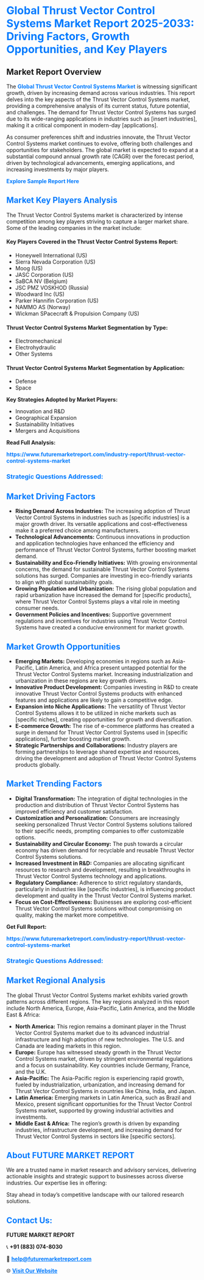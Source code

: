 <h1 style="color: #007BFF;">Global Thrust Vector Control Systems Market Report 2025-2033: Driving Factors, Growth Opportunities, and Key Players</h1>

<section id="overview">
<h2>Market Report Overview</h2>
<p>The <a href="https://www.futuremarketreport.com/industry-report/thrust-vector-control-systems-market" style="color: #007BFF; text-decoration: none;"><strong>Global Thrust Vector Control Systems Market</strong></a> is witnessing significant growth, driven by increasing demand across various industries. This report delves into the key aspects of the Thrust Vector Control Systems market, providing a comprehensive analysis of its current status, future potential, and challenges. The demand for Thrust Vector Control Systems has surged due to its wide-ranging applications in industries such as [insert industries], making it a critical component in modern-day [applications].</p>
<p>As consumer preferences shift and industries innovate, the Thrust Vector Control Systems market continues to evolve, offering both challenges and opportunities for stakeholders. The global market is expected to expand at a substantial compound annual growth rate (CAGR) over the forecast period, driven by technological advancements, emerging applications, and increasing investments by major players.</p>
</section>

<section id="overview">
<p><a href="https://www.futuremarketreport.com/request-sample/reportId=115690" style="color: #007BFF; text-decoration: none;"><strong>Explore Sample Report Here</strong></a></p>
</section>

<section id="key-players">
<h2 style="color: #007BFF;">Market Key Players Analysis</h2>
<p>The Thrust Vector Control Systems market is characterized by intense competition among key players striving to capture a larger market share. Some of the leading companies in the market include:</p>
<h4>Key Players Covered in the Thrust Vector Control Systems Report:</h4>
<ul><li>Honeywell International (US)</li><li>Sierra Nevada Corporation (US)</li><li>Moog (US)</li><li>JASC Corporation (US)</li><li>SaBCA NV (Belgium)</li><li>JSC PMZ VOSKHOD (Russia)</li><li>Woodward Inc (US)</li><li>Parker Hannifin Corporation (US)</li><li>NAMMO AS (Norway)</li><li>Wickman SPacecraft &amp; Propulsion Company (US)</li></ul>
<h4>Thrust Vector Control Systems Market Segmentation by Type:</h4>
<ul><li>Electromechanical</li><li>Electrohydraulic</li><li>Other Systems</li></ul>

<h4>Thrust Vector Control Systems Market Segmentation by Application:</h4>
<ul><li>Defense</li><li>Space</li></ul>
<p><strong>Key Strategies Adopted by Market Players:</strong></p>
<ul>
<li>Innovation and R&D</li>
<li>Geographical Expansion</li>
<li>Sustainability Initiatives</li>
<li>Mergers and Acquisitions</li>
</ul>
</section>

<section>
<p><strong>Read Full Analysis: </strong></p><a href="https://www.futuremarketreport.com/industry-report/thrust-vector-control-systems-market" style="color: #007BFF; text-decoration: none;"><strong>https://www.futuremarketreport.com/industry-report/thrust-vector-control-systems-market</strong></a>
<h3 style="color: #007BFF;">Strategic Questions Addressed:</h3>
</section>

<section id="driving-factors">
<h2 style="color: #007BFF;">Market Driving Factors</h2>
<ul>
<li><strong>Rising Demand Across Industries:</strong> The increasing adoption of Thrust Vector Control Systems in industries such as [specific industries] is a major growth driver. Its versatile applications and cost-effectiveness make it a preferred choice among manufacturers.</li>
<li><strong>Technological Advancements:</strong> Continuous innovations in production and application technologies have enhanced the efficiency and performance of Thrust Vector Control Systems, further boosting market demand.</li>
<li><strong>Sustainability and Eco-Friendly Initiatives:</strong> With growing environmental concerns, the demand for sustainable Thrust Vector Control Systems solutions has surged. Companies are investing in eco-friendly variants to align with global sustainability goals.</li>
<li><strong>Growing Population and Urbanization:</strong> The rising global population and rapid urbanization have increased the demand for [specific products], where Thrust Vector Control Systems plays a vital role in meeting consumer needs.</li>
<li><strong>Government Policies and Incentives:</strong> Supportive government regulations and incentives for industries using Thrust Vector Control Systems have created a conducive environment for market growth.</li>
</ul>
</section>

<section id="growth-opportunities">
<h2 style="color: #007BFF;">Market Growth Opportunities</h2>
<ul>
<li><strong>Emerging Markets:</strong> Developing economies in regions such as Asia-Pacific, Latin America, and Africa present untapped potential for the Thrust Vector Control Systems market. Increasing industrialization and urbanization in these regions are key growth drivers.</li>
<li><strong>Innovative Product Development:</strong> Companies investing in R&D to create innovative Thrust Vector Control Systems products with enhanced features and applications are likely to gain a competitive edge.</li>
<li><strong>Expansion into Niche Applications:</strong> The versatility of Thrust Vector Control Systems allows it to be utilized in niche markets such as [specific niches], creating opportunities for growth and diversification.</li>
<li><strong>E-commerce Growth:</strong> The rise of e-commerce platforms has created a surge in demand for Thrust Vector Control Systems used in [specific applications], further boosting market growth.</li>
<li><strong>Strategic Partnerships and Collaborations:</strong> Industry players are forming partnerships to leverage shared expertise and resources, driving the development and adoption of Thrust Vector Control Systems products globally.</li>
</ul>
</section>

<section id="trending-factors">
<h2 style="color: #007BFF;">Market Trending Factors</h2>
<ul>
<li><strong>Digital Transformation:</strong> The integration of digital technologies in the production and distribution of Thrust Vector Control Systems has improved efficiency and customer satisfaction.</li>
<li><strong>Customization and Personalization:</strong> Consumers are increasingly seeking personalized Thrust Vector Control Systems solutions tailored to their specific needs, prompting companies to offer customizable options.</li>
<li><strong>Sustainability and Circular Economy:</strong> The push towards a circular economy has driven demand for recyclable and reusable Thrust Vector Control Systems solutions.</li>
<li><strong>Increased Investment in R&D:</strong> Companies are allocating significant resources to research and development, resulting in breakthroughs in Thrust Vector Control Systems technology and applications.</li>
<li><strong>Regulatory Compliance:</strong> Adherence to strict regulatory standards, particularly in industries like [specific industries], is influencing product development and quality in the Thrust Vector Control Systems market.</li>
<li><strong>Focus on Cost-Effectiveness:</strong> Businesses are exploring cost-efficient Thrust Vector Control Systems solutions without compromising on quality, making the market more competitive.</li>
</ul>
</section>

<section>
<p><strong>Get Full Report: </strong></p><a href="https://www.futuremarketreport.com/industry-report/thrust-vector-control-systems-market" style="color: #007BFF; text-decoration: none;"><strong>https://www.futuremarketreport.com/industry-report/thrust-vector-control-systems-market</strong></a>
<h3 style="color: #007BFF;">Strategic Questions Addressed:</h3>
</section>


<section id="regional-analysis">
<h2 style="color: #007BFF;">Market Regional Analysis</h2>
<p>The global Thrust Vector Control Systems market exhibits varied growth patterns across different regions. The key regions analyzed in this report include North America, Europe, Asia-Pacific, Latin America, and the Middle East & Africa:</p>
<ul>
<li><strong>North America:</strong> This region remains a dominant player in the Thrust Vector Control Systems market due to its advanced industrial infrastructure and high adoption of new technologies. The U.S. and Canada are leading markets in this region.</li>
<li><strong>Europe:</strong> Europe has witnessed steady growth in the Thrust Vector Control Systems market, driven by stringent environmental regulations and a focus on sustainability. Key countries include Germany, France, and the U.K.</li>
<li><strong>Asia-Pacific:</strong> The Asia-Pacific region is experiencing rapid growth, fueled by industrialization, urbanization, and increasing demand for Thrust Vector Control Systems in countries like China, India, and Japan.</li>
<li><strong>Latin America:</strong> Emerging markets in Latin America, such as Brazil and Mexico, present significant opportunities for the Thrust Vector Control Systems market, supported by growing industrial activities and investments.</li>
<li><strong>Middle East & Africa:</strong> The region’s growth is driven by expanding industries, infrastructure development, and increasing demand for Thrust Vector Control Systems in sectors like [specific sectors].</li>
</ul>
</section>

<footer>
<h2 style="color: #007BFF;">About FUTURE MARKET REPORT</h2>
<p>We are a trusted name in market research and advisory services, delivering actionable insights and strategic support to businesses across diverse industries. Our expertise lies in offering:</p>

<p>Stay ahead in today’s competitive landscape with our tailored research solutions.</p>

<h2 style="color: #007BFF;">Contact Us:</h2>
<p><strong>FUTURE MARKET REPORT</strong></p>
<p>📞 <strong>+91 (883) 074-8030</strong></p>
<p>📧 <strong><a href="mailto:help@futuremarketreport.com" style="color: #007BFF;">help@futuremarketreport.com</a></strong></p>
<p>🌐 <strong><a href="https://www.futuremarketreport.com/" style="color: #007BFF;">Visit Our Website</a></strong></p>
</footer>